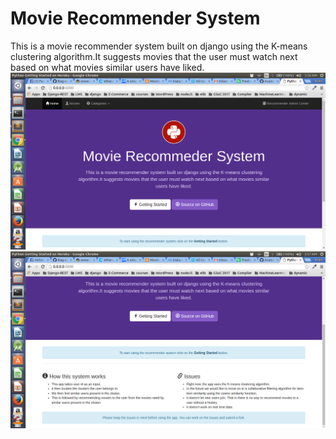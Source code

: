 # Movie Recommender System
This is a movie recommender system built on django using the K-means clustering algorithm.It suggests movies that the user must watch next based on what movies similar users have liked.
![alt tag](https://github.com/AvaisP/recommend-movies/blob/master/images/home1.png)
![alt tag](https://github.com/AvaisP/recommend-movies/blob/master/images/home2.png)